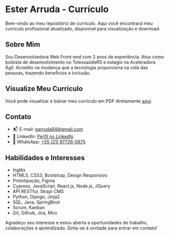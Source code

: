 # Ester Arruda - Currículo

Bem-vindo ao meu repositório de currículo. Aqui você encontrará meu currículo profissional atualizado, disponível para visualização e download.

## Sobre Mim

Sou Desenvolvedora Web Front-end com 2 anos de experiência. Atuo como bolsista de desenvolvimento no TelessaúdeRS e estagio na Aceleradora Àgil. 
Acredito na mudança que a tecnologia proporciona na vida das pessoas, trazendo benefícios e inclusão.

## Visualize Meu Currículo

Você pode visualizar e baixar meu currículo em PDF diretamente [aqui](https://ester-arruda.github.io/curriculo/).

## Contato

- 📬 E-mail: [earruda84@gmail.com](mailto:earruda84@gmail.com)
- 🔗 LinkedIn: [Perfil no LinkedIn](https://www.linkedin.com/in/ester-arruda-lemes)
- 📱 WhatsApp: [+55 (21) 97726-0875](https://wa.me/5521977260875)

## Habilidades e Interesses

- Inglês 
- HTML5, CSS3, Bootstrap, Design Responsivo
- Prototipação, Figma
- Cypress, JavaScript, React.js, Node.js, JQuery
- API RESTful, Strapi CMS
- Python, Django, Jinja2
- SQL, Java, SpringBoot
- Scrum, Kanban
- Git, Github, Jira, Miro

Agradeço seu interesse e estou aberta a oportunidades de trabalho, colaborações e aprendizado. Sinta-se à vontade para entrar em contato!
